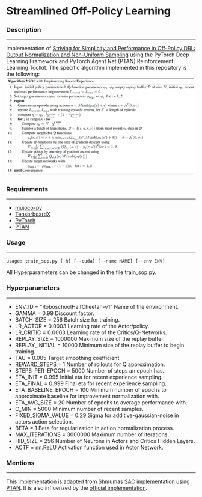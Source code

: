 # Streamlined Off-Policy Learning

### Description
------------
Implementation of [Striving for Simplicity and Performance in Off-Policy DRL: Output Normalization and Non-Uniform Sampling](https://arxiv.org/abs/1910.02208) using the PyTorch Deep Learning Framework and PyTorch Agent Net (PTAN) Reinforcement Learning Toolkit. 
The specific algorithm implemented in this repository is the following:
<img src="./images/SOP+ERE.png">

### Requirements
------------
*   [mujoco-py](https://github.com/openai/mujoco-py)
*   [TensorboardX](https://github.com/lanpa/tensorboardX)
*   [PyTorch](http://pytorch.org/)
*   [PTAN](https://github.com/Shmuma/ptan)

### Usage
------------
```
usage: train_sop.py [-h] [--cuda] [--name NAME] [--env ENV]
```
All Hyperparameters can be changed in the file train_sop.py.


### Hyperparameters
------------

*   ENV_ID = "RoboschoolHalfCheetah-v1"       Name of the environment.
*   GAMMA = 0.99                              Discount factor.
*   BATCH_SIZE = 256                          Batch size for training.
*   LR_ACTOR = 0.0003                         Learning rate of the Actor/policy.
*   LR_CRITIC = 0.0003                        Learning rate of the Critics/Q-Networks.
*   REPLAY_SIZE = 1000000                     Maximum size of the replay buffer.
*   REPLAY_INITIAL = 10000                    Minimum size of the replay buffer to begin training.
*   TAU = 0.005                               Target smoothing coefficient
*   REWARD_STEPS = 1                          Number of rollouts for Q approximation.
*   STEPS_PER_EPOCH = 5000                    Number of steps an epoch has.
*   ETA_INIT = 0.995                          Initial eta for recent experience sampling.
*   ETA_FINAL = 0.999                         Final eta for recent experience sampling.
*   ETA_BASELINE_EPOCH = 100                  Minimum number of epochs to approximate baseline for improvement normalization with.
*   ETA_AVG_SIZE = 20                         Number of epochs to average performance with.
*   C_MIN = 5000                              Minimum number of recent samples.
*   FIXED_SIGMA_VALUE = 0.29                  Sigma for additive-gaussian-noise in actors action selection.
*   BETA = 1                                  Beta for regularization in action normalization process.
*   MAX_ITERATIONS = 3000000                  Maximum number of iterations.
*   HID_SIZE = 256                            Number of Neurons in Actors and Critics Hidden Layers.
*   ACTF = nn.ReLU                            Activation function used in Actor Network.


### Mentions
------------
This implementation is adapted from [Shmumas](https://github.com/Shmuma) [SAC implementation using PTAN](https://github.com/PacktPublishing/Deep-Reinforcement-Learning-Hands-On-Second-Edition/blob/sac-experiment/Chapter19/06_train_sac.py). It is also influenzed by the [official implementation](https://github.com/AutumnWu/Streamlined-Off-Policy-Learning).
